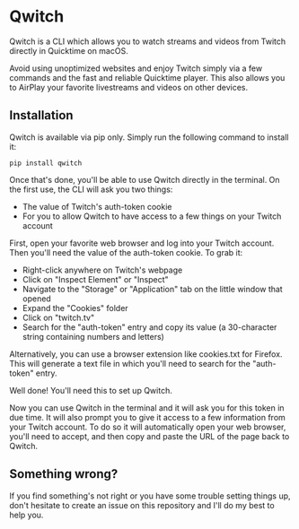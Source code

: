 # Qwitch

Qwitch is a CLI which allows you to watch streams and videos from Twitch directly in Quicktime on macOS.

Avoid using unoptimized websites and enjoy Twitch simply via a few commands and the fast and reliable Quicktime player.
This also allows you to AirPlay your favorite livestreams and videos on other devices.

## Installation

Qwitch is available via pip only. Simply run the following command to install it:
```
pip install qwitch
```

Once that's done, you'll be able to use Qwitch directly in the terminal. On the first use, the CLI will ask you two things:
* The value of Twitch's auth-token cookie
* For you to allow Qwitch to have access to a few things on your Twitch account

First, open your favorite web browser and log into your Twitch account. Then you'll need the value of the auth-token cookie. To grab it:
- Right-click anywhere on Twitch's webpage
- Click on "Inspect Element" or "Inspect"
- Navigate to the "Storage" or "Application" tab on the little window that opened
- Expand the "Cookies" folder
- Click on "twitch.tv"
- Search for the "auth-token" entry and copy its value (a 30-character string containing numbers and letters)

Alternatively, you can use a browser extension like cookies.txt for Firefox. This will generate a text file in which you'll need to search for the "auth-token" entry.

Well done! You'll need this to set up Qwitch.

Now you can use Qwitch in the terminal and it will ask you for this token in due time. It will also prompt you to give it access to a few information from your Twitch account. To do so it will automatically open your web browser, you'll need to accept, and then copy and paste the URL of the page back to Qwitch.

## Something wrong?

If you find something's not right or you have some trouble setting things up, don't hesitate to create an issue on this repository and I'll do my best to help you.
